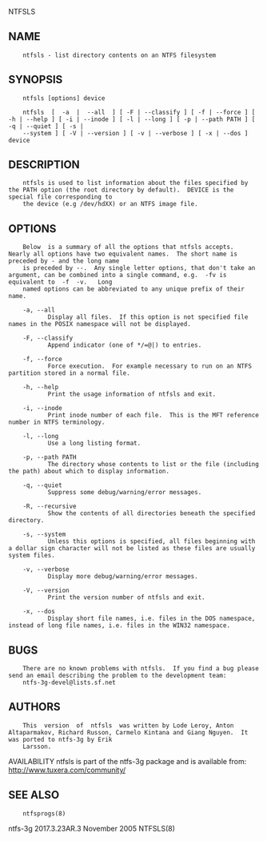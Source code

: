   NTFSLS
 
## NAME
        ntfsls - list directory contents on an NTFS filesystem
 
## SYNOPSIS
        ntfsls [options] device
 
        ntfsls  [  -a  |  --all  ] [ -F | --classify ] [ -f | --force ] [ -h | --help ] [ -i | --inode ] [ -l | --long ] [ -p | --path PATH ] [ -q | --quiet ] [ -s |
        --system ] [ -V | --version ] [ -v | --verbose ] [ -x | --dos ] device
 
## DESCRIPTION
        ntfsls is used to list information about the files specified by the PATH option (the root directory by default).  DEVICE is the special file corresponding to
        the device (e.g /dev/hdXX) or an NTFS image file.
 
## OPTIONS
        Below  is a summary of all the options that ntfsls accepts.  Nearly all options have two equivalent names.  The short name is preceded by - and the long name
        is preceded by --.  Any single letter options, that don't take an argument, can be combined into a single command, e.g.  -fv is equivalent to  -f  -v.   Long
        named options can be abbreviated to any unique prefix of their name.
 
        -a, --all
               Display all files.  If this option is not specified file names in the POSIX namespace will not be displayed.
 
        -F, --classify
               Append indicator (one of */=@|) to entries.
 
        -f, --force
               Force execution.  For example necessary to run on an NTFS partition stored in a normal file.
 
        -h, --help
               Print the usage information of ntfsls and exit.
 
        -i, --inode
               Print inode number of each file.  This is the MFT reference number in NTFS terminology.
 
        -l, --long
               Use a long listing format.
 
        -p, --path PATH
               The directory whose contents to list or the file (including the path) about which to display information.
 
        -q, --quiet
               Suppress some debug/warning/error messages.
 
        -R, --recursive
               Show the contents of all directories beneath the specified directory.
 
        -s, --system
               Unless this options is specified, all files beginning with a dollar sign character will not be listed as these files are usually system files.
 
        -v, --verbose
               Display more debug/warning/error messages.
 
        -V, --version
               Print the version number of ntfsls and exit.
 
        -x, --dos
               Display short file names, i.e. files in the DOS namespace, instead of long file names, i.e. files in the WIN32 namespace.
 
## BUGS
        There are no known problems with ntfsls.  If you find a bug please send an email describing the problem to the development team:
        ntfs-3g-devel@lists.sf.net
 
## AUTHORS
        This  version  of  ntfsls  was written by Lode Leroy, Anton Altaparmakov, Richard Russon, Carmelo Kintana and Giang Nguyen.  It was ported to ntfs-3g by Erik
        Larsson.
 
 AVAILABILITY
        ntfsls is part of the ntfs-3g package and is available from:
        http://www.tuxera.com/community/
 
## SEE ALSO
        ntfsprogs(8)
 
 ntfs-3g 2017.3.23AR.3                                                       November 2005                                                                  NTFSLS(8)
